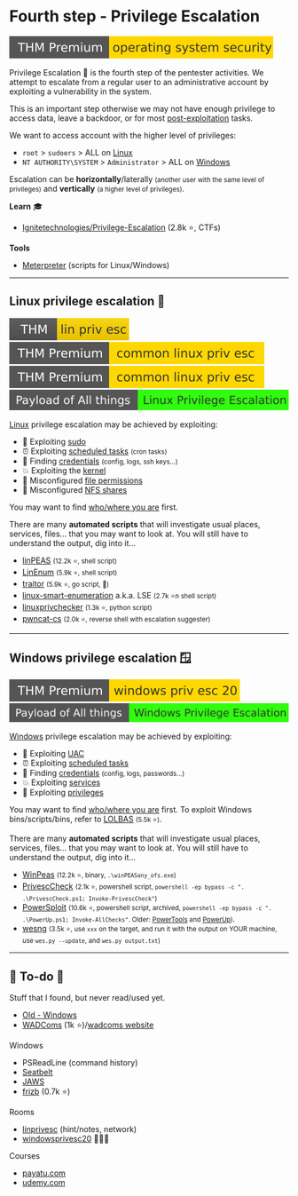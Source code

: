 # Fourth step - Privilege Escalation

[![operatingsystemsecurity](../../_badges/thmp/operatingsystemsecurity.svg)](https://tryhackme.com/room/operatingsystemsecurity)

<div class="row row-cols-md-2"><div>

Privilege Escalation 🔑 is the fourth step of the pentester activities. We attempt to escalate from a regular user to an administrative account by exploiting a vulnerability in the system.

This is an important step otherwise we may not have enough privilege to access data, leave a backdoor, or for most [post-exploitation](../s5.post-exploitation/index.md) tasks.

We want to access account with the higher level of privileges:

* `root` > `sudoers` > ALL on [Linux](/operating-systems/linux/knowledge/index.md#sudo)
* `NT AUTHORITY\SYSTEM` > `Administrator` > ALL on [Windows](/operating-systems/windows/knowledge/index.md#permissions-and-users)
</div><div>

Escalation can be **horizontally**/laterally <small>(another user with the same level of privileges)</small> and **vertically** <small>(a higher level of privileges)</small>.

**Learn** 🎓

* [Ignitetechnologies/Privilege-Escalation](https://github.com/Ignitetechnologies/Privilege-Escalation) (2.8k ⭐, CTFs)

**Tools**

* [Meterpreter](../s3.exploitation/tools/metasploit.md#meterpreter) (scripts for Linux/Windows)
</div></div>

<hr class="sep-both">

## Linux privilege escalation 🦆

<div class="row row-cols-md-2"><div>

[![linprivesc](../../_badges/thm/linprivesc.svg)](https://tryhackme.com/room/linprivesc)
[![commonlinuxprivesc](../../_badges/thmp/commonlinuxprivesc.svg)](https://tryhackme.com/room/commonlinuxprivesc)
[![commonlinuxprivesc](../../_badges/thmp/commonlinuxprivesc.svg)](https://tryhackme.com/room/commonlinuxprivesc)
[![linux_privilege_escalation](../../_badges/poat/linux_privilege_escalation.svg)](https://github.com/swisskyrepo/PayloadsAllTheThings/blob/master/Methodology%20and%20Resources/Linux%20-%20Privilege%20Escalation.md)

[Linux](/operating-systems/linux/knowledge/index.md) privilege escalation may be achieved by exploiting:

* 💎 Exploiting [sudo](linux/sudo.md)
* ⏰ Exploiting [scheduled tasks](linux/tasks.md) <small>(cron tasks)</small>
* 🔑 Finding [credentials](linux/credentials.md) <small>(config, logs, ssh keys...)</small>
* 💥 Exploiting the [kernel](linux/kernel.md)
* 🐸 Misconfigured [file permissions](linux/perms.md)
* 🎠 Misconfigured [NFS shares](/operating-systems/networking/protocols/nfs.md#nfs-vulnerabilities-)

You may want to find [who/where you are](linux/id.md) first.
</div><div>

There are many **automated scripts** that will investigate usual places, services, files... that you may want to look at. You will still have to understand the output, dig into it...

* [linPEAS](https://github.com/carlospolop/PEASS-ng/tree/master/linPEAS) <small>(12.2k ⭐, shell script)</small>
* [LinEnum](https://github.com/rebootuser/LinEnum) <small>(5.9k ⭐, shell script)</small>
* [traitor](https://github.com/liamg/traitor)  <small>(5.9k ⭐, go script, 👻)</small>
* [linux-smart-enumeration](https://github.com/diego-treitos/linux-smart-enumeration) a.k.a. LSE <small>(2.7k ⭐n shell script)</small>
* [linuxprivchecker](https://github.com/sleventyeleven/linuxprivchecker) <small>(1.3k ⭐, python script)</small>
* [pwncat-cs](/cybersecurity/red-team/s3.exploitation/shell/pwncat.md) <small>(2.0k ⭐, reverse shell with escalation suggester)</small>
</div></div>

<hr class="sep-both">

## Windows privilege escalation 🪟

[![windowsprivesc20](../../_badges/thmp/windowsprivesc20.svg)](https://tryhackme.com/room/windowsprivesc20)
[![windows_privilege_escalation](../../_badges/poat/windows_privilege_escalation.svg)](https://github.com/swisskyrepo/PayloadsAllTheThings/blob/master/Methodology%20and%20Resources/Windows%20-%20Privilege%20Escalation.md)

<div class="row row-cols-md-2"><div>

[Windows](/operating-systems/windows/knowledge/index.md) privilege escalation may be achieved by exploiting:

* 💎 Exploiting [UAC](windows/uac.md)
* ⏰ Exploiting [scheduled tasks](windows/tasks.md)
* 🔑 Finding [credentials](windows/credentials.md) <small>(config, logs, passwords...)</small>
* 💥 Exploiting [services](windows/services.md)
* 🐸 Exploiting [privileges](windows/perms.md)

You may want to find [who/where you are](windows/id.md) first. To exploit Windows bins/scripts/bins, refer to [LOLBAS](https://lolbas-project.github.io/#) <small>(5.5k ⭐)</small>.
</div><div>

There are many **automated scripts** that will investigate usual places, services, files... that you may want to look at. You will still have to understand the output, dig into it...

* [WinPeas](https://github.com/carlospolop/PEASS-ng/tree/master/winPEAS) <small>(12.2k ⭐, binary, `.\winPEASany_ofs.exe`)</small>
* [PrivescCheck](https://github.com/itm4n/PrivescCheck) <small>(2.1k ⭐, powershell script, `powershell -ep bypass -c ". .\PrivescCheck.ps1; Invoke-PrivescCheck"`)</small>
* [PowerSploit](https://github.com/PowerShellMafia/PowerSploit/tree/master/Privesc) <small>(10.6k ⭐,  powershell script, archived, `powershell -ep bypass -c ". .\PowerUp.ps1; Invoke-AllChecks"`. Older: [PowerTools](https://github.com/PowerShellEmpire/PowerTools/tree/master/PowerUp) and [PowerUp](https://github.com/HarmJ0y/PowerUp))</small>.
* [wesng](https://github.com/bitsadmin/wesng) <small>(3.5k ⭐, use `xxx` on the target, and run it with the output on YOUR machine, use `wes.py --update`, and `wes.py output.txt`)</small>
</div></div>

<hr class="sep-both">

## 👻 To-do 👻

Stuff that I found, but never read/used yet.

<div class="row row-cols-md-2"><div>

* [Old - Windows](_old/windows/index.md)
* [WADComs](https://github.com/WADComs/WADComs.github.io) (1k ⭐)/[wadcoms website](https://wadcoms.github.io/)

Windows

* PSReadLine (command history)
* [Seatbelt](https://github.com/GhostPack/Seatbelt)
* [JAWS](https://github.com/411Hall/JAWS)
* [frizb](https://github.com/frizb/Windows-Privilege-Escalation) (0.7k ⭐)
</div><div>

Rooms

* [linprivesc](https://tryhackme.com/room/linprivesc) (hint/notes, network)
* [windowsprivesc20](https://tryhackme.com/room/windowsprivesc20) 🐍🐍🐍

Courses

* [payatu.com](https://payatu.com/guide-linux-privilege-escalation)
* [udemy.com](https://www.udemy.com/course/linux-privilege-escalation/)
</div></div>